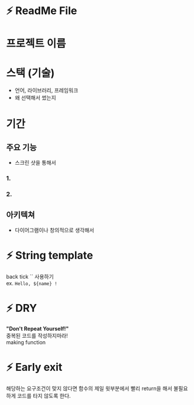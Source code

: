 # ⚡ ReadMe File

# 프로젝트 이름

# 스택 (기술) 
- 언어, 라이브러리, 프레임워크
- 왜 선택해서 썼는지

# 기간

## 주요 기능
- 스크린 샷을 통해서
### 1.
### 2.

## 아키텍쳐
- 다이어그램이나 창의적으로 생각해서

# ⚡ String template
back tick `` 사용하기  
ex. `Hello, ${name} !`

# ⚡ DRY
**"Don't Repeat Yourself!"**  
중복된 코드를 작성하지마라!  
making function

# ⚡ Early exit
해당하는 요구조건이 맞지 않다면 함수의 제일 윗부분에서 빨리 return을 해서 불필요하게 코드를 타지 않도록 한다.
